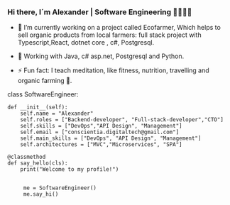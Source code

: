 
### Hi there, I´m Alexander | Software Engineering 👋👋✨🌱


- 🔭 I’m currently working on a project called Ecofarmer, Which helps to sell organic products from local farmers: full stack project with Typescript,React, dotnet core , c#, Postgresql. 

- 🌱 Working with Java, c# asp.net, Postgresql and Python. 


- ⚡ Fun fact: I teach meditation, like fitness, nutrition, travelling and organic farming 🌱. 




 class SoftwareEngineer:
    
    def __init__(self):
        self.name = "Alexander"
        self.roles = ["Backend-developer", "Full-stack-developer","CTO"]
        self.skills = ["DevOps","API Design", "Management"]
        self.email = ["conscientia.digitaltech@gmail.com"]
        self.main_skills = ["DevOps", "API Design", "Management"]
        self.architectures = ["MVC","Microservices", "SPA"]

    @classmethod
    def say_hello(cls):
        print("Welcome to my profile!")


         me = SoftwareEngineer()
         me.say_hi()



